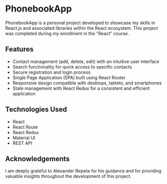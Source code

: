 # PhonebookApp

PhonebookApp is a personal project developed to showcase my skills in React.js and associated libraries within the React ecosystem. This project was completed during my enrollment in the "React" course.


## Features

- Contact management (add, delete, edit) with an intuitive user interface
- Search functionality for quick access to specific contacts
- Secure registration and login process
- Single Page Application (SPA) built using React Router
- Responsive design compatible with desktops, tablets, and smartphones
- State management with React Redux for a consistent and efficient application

## Technologies Used

- React
- React Route
- React Redux
- Material UI
- REST API


## Acknowledgements

I am deeply grateful to Alexander Repeta for his guidance and for providing valuable insights throughout the development of this project.